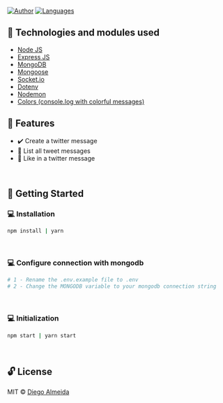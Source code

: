 [![Author](https://img.shields.io/badge/author-dyhalmeida-D54F44?style=flat-square)](https://github.com/dyhalmeida)
[![Languages](https://img.shields.io/github/languages/count/dyhalmeida/tweet-omnistack-5?color=%23D54F44&style=flat-square)](#)

## 📑 Technologies and modules used

- [Node JS](https://nodejs.org/en/)
- [Express JS](https://expressjs.com/)
- [MongoDB](https://www.mongodb.com/community)
- [Mongoose](https://mongoosejs.com/docs/)
- [Socket.io](https://socket.io/index.html)
- [Dotenv](https://github.com/motdotla/dotenv)
- [Nodemon](https://github.com/remy/nodemon)
- [Colors (console.log with colorful messages)](https://github.com/Marak/colors.js)

## 📍 Features
- ✔️ Create a twitter message
- 📄 List all tweet messages
- 🧡 Like in a twitter message

<br>

## 🚀 Getting Started

### 💻 Installation
```bash
npm install | yarn
```
<br>

### 💻 Configure connection with mongodb
```bash
# 1 - Rename the .env.example file to .env
# 2 - Change the MONGODB variable to your mongodb connection string
```
<br>

### 💻 Initialization

```bash
npm start | yarn start
```
<br>

## 🔓 License 
MIT © [Diego Almeida](https://www.linkedin.com/in/dyhalmeida/)








